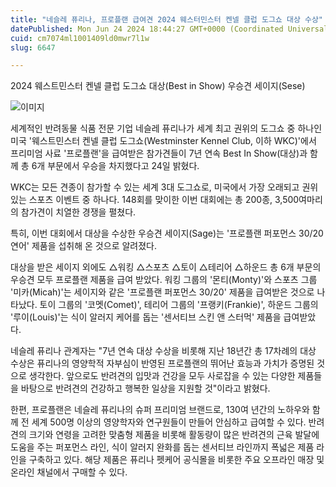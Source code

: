 ```yaml
---
title: "네슬레 퓨리나, 프로플랜 급여견 2024 웨스터민스터 켄넬 클럽 도그쇼 대상 수상"
datePublished: Mon Jun 24 2024 18:44:27 GMT+0000 (Coordinated Universal Time)
cuid: cm7074ml1001409ld0mwr7l1w
slug: 6647

---
```



2024 웨스트민스터 켄넬 클럽 도그쇼 대상(Best in Show) 우승견 세이지(Sese)

![이미지](https://cdn.hashnode.com/res/hashnode/image/upload/v1739261057973/1dcaaa4e-2325-4ef4-876b-cb790b481bf5.png)

세계적인 반려동물 식품 전문 기업 네슬레 퓨리나가 세계 최고 권위의 도그쇼 중 하나인 미국 '웨스트민스터 켄넬 클럽 도그쇼(Westminster Kennel Club, 이하 WKC)'에서 프리미엄 사료 '프로플랜'을 급여받은 참가견들이 7년 연속 Best In Show(대상)과 함께 총 6개 부문에서 우승을 차지했다고 24일 밝혔다.

WKC는 모든 견종이 참가할 수 있는 세계 3대 도그쇼로, 미국에서 가장 오래되고 권위 있는 스포츠 이벤트 중 하나다. 148회를 맞이한 이번 대회에는 총 200종, 3,500여마리의 참가견이 치열한 경쟁을 펼쳤다.

특히, 이번 대회에서 대상을 수상한 우승견 세이지(Sage)는 '프로플랜 퍼포먼스 30/20 연어' 제품을 섭취해 온 것으로 알려졌다.

대상을 받은 세이지 외에도 △워킹 △스포츠 △토이 △테리어 △하운드 총 6개 부문의 우승견 모두 프로플랜 제품을 급여 받았다. 워킹 그룹의 '몬티(Monty)'와 스포츠 그룹 '미카(Micah)'는 세이지와 같은 '프로플랜 퍼포먼스 30/20' 제품을 급여받은 것으로 나타났다. 토이 그룹의 '코멧(Comet)', 테리어 그룹의 '프랭키(Frankie)', 하운드 그룹의 '루이(Louis)'는 식이 알러지 케어를 돕는 '센서티브 스킨 앤 스터먹' 제품을 급여받았다.

네슬레 퓨리나 관계자는 "7년 연속 대상 수상을 비롯해 지난 18년간 총 17차례의 대상 수상은 퓨리나의 영양학적 자부심이 반영된 프로플랜의 뛰어난 효능과 가치가 증명된 것으로 생각한다. 앞으로도 반려견의 입맛과 건강을 모두 사로잡을 수 있는 다양한 제품들을 바탕으로 반려견의 건강하고 행복한 일상을 지원할 것"이라고 밝혔다.

한편, 프로플랜은 네슬레 퓨리나의 슈퍼 프리미엄 브랜드로, 130여 년간의 노하우와 함께 전 세계 500명 이상의 영양학자와 연구원들이 만들어 안심하고 급여할 수 있다. 반려견의 크기와 연령을 고려한 맞춤형 제품을 비롯해 활동량이 많은 반려견의 근육 발달에 도움을 주는 퍼포먼스 라인, 식이 알러지 완화를 돕는 센서티브 라인까지 폭넓은 제품 라인을 구축하고 있다. 해당 제품은 퓨리나 펫케어 공식몰을 비롯한 주요 오프라인 매장 및 온라인 채널에서 구매할 수 있다.